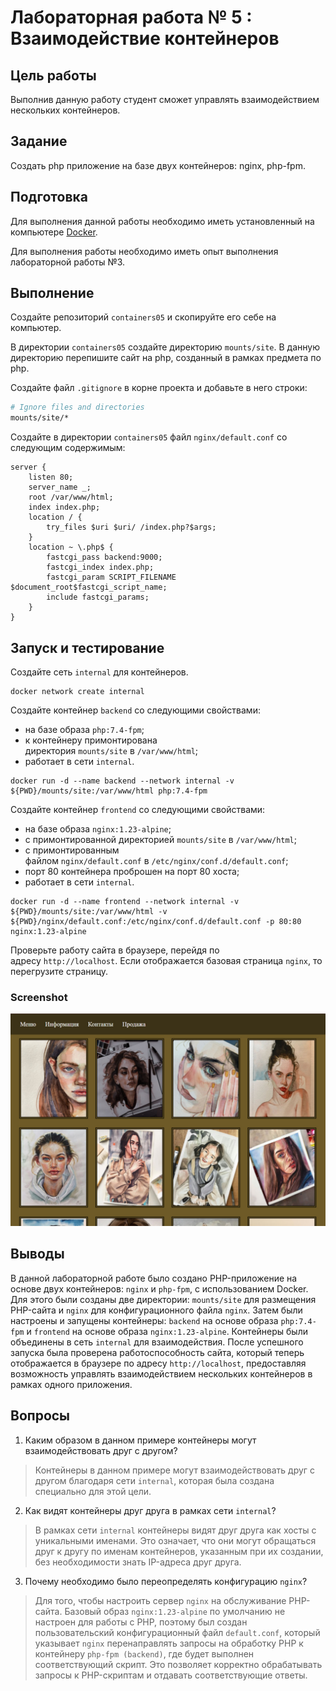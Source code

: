 # Лабораторная работа № 5 : Взаимодействие контейнеров

## Цель работы
Выполнив данную работу студент сможет управлять взаимодействием нескольких контейнеров.

## Задание
Создать php приложение на базе двух контейнеров: nginx, php-fpm.

## Подготовка
Для выполнения данной работы необходимо иметь установленный на компьютере [Docker](https://www.docker.com/).

Для выполнения работы необходимо иметь опыт выполнения лабораторной работы №3.

## Выполнение
Создайте репозиторий `containers05` и скопируйте его себе на компьютер.

В директории `containers05` создайте директорию `mounts/site`. В данную директорию перепишите сайт на php, созданный в рамках предмета по php.

Создайте файл `.gitignore` в корне проекта и добавьте в него строки:

```bash
# Ignore files and directories
mounts/site/*

```

Создайте в директории `containers05` файл `nginx/default.conf` со следующим содержимым:

```
server {
    listen 80;
    server_name _;
    root /var/www/html;
    index index.php;
    location / {
        try_files $uri $uri/ /index.php?$args;
    }
    location ~ \.php$ {
        fastcgi_pass backend:9000;
        fastcgi_index index.php;
        fastcgi_param SCRIPT_FILENAME $document_root$fastcgi_script_name;
        include fastcgi_params;
    }
}

```

## Запуск и тестирование
Создайте сеть `internal` для контейнеров.
```
docker network create internal
```
Создайте контейнер `backend` со следующими свойствами:

-   на базе образа `php:7.4-fpm`;
-   к контейнеру примонтирована директория `mounts/site` в `/var/www/html`;
-   работает в сети `internal`.
```
docker run -d --name backend --network internal -v ${PWD}/mounts/site:/var/www/html php:7.4-fpm
```
Создайте контейнер `frontend` со следующими свойствами:

-   на базе образа `nginx:1.23-alpine`;
-   с примонтированной директорией `mounts/site` в `/var/www/html`;
-   с примонтированным файлом `nginx/default.conf` в `/etc/nginx/conf.d/default.conf`;
-   порт 80 контейнера проброшен на порт 80 хоста;
-   работает в сети `internal`.
```
docker run -d --name frontend --network internal -v ${PWD}/mounts/site:/var/www/html -v ${PWD}/nginx/default.conf:/etc/nginx/conf.d/default.conf -p 80:80 nginx:1.23-alpine
```
Проверьте работу сайта в браузере, перейдя по адресу `http://localhost`. Если отображается базовая страница `nginx`, то перегрузите страницу.

### Screenshot 

![screen](screen.jpg)

## Выводы
В данной лабораторной работе было создано PHP-приложение на основе двух контейнеров: `nginx` и `php-fpm`, с использованием Docker. Для этого были созданы две директории: `mounts/site` для размещения PHP-сайта и `nginx` для конфигурационного файла `nginx`. Затем были настроены и запущены контейнеры: `backend` на основе образа `php:7.4-fpm` и `frontend` на основе образа `nginx:1.23-alpine`. Контейнеры были объединены в сеть `internal` для взаимодействия. После успешного запуска была проверена работоспособность сайта, который теперь отображается в браузере по адресу `http://localhost`, предоставляя возможность управлять взаимодействием нескольких контейнеров в рамках одного приложения.

## Вопросы
1. Каким образом в данном примере контейнеры могут взаимодействовать друг с другом?
>Контейнеры в данном примере могут взаимодействовать друг с другом благодаря сети `internal`, которая была создана специально для этой цели. 
2. Как видят контейнеры друг друга в рамках сети `internal`?
>В рамках сети `internal` контейнеры видят друг друга как хосты с уникальными именами. Это означает, что они могут обращаться друг к другу по именам контейнеров, указанным при их создании, без необходимости знать IP-адреса друг друга.
3. Почему необходимо было переопределять конфигурацию `nginx`?
>Для того, чтобы настроить сервер `nginx` на обслуживание PHP-сайта. Базовый образ `nginx:1.23-alpine` по умолчанию не настроен для работы с PHP, поэтому был создан пользовательский конфигурационный файл `default.conf`, который указывает `nginx` перенаправлять запросы на обработку PHP к контейнеру `php-fpm (backend)`, где будет выполнен соответствующий скрипт. Это позволяет корректно обрабатывать запросы к PHP-скриптам и отдавать соответствующие ответы.